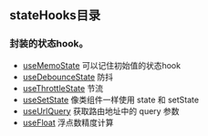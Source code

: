 
## stateHooks目录

###  封装的状态hook。
-  [useMemoState](/state-hooks/use-memo-state)  可以记住初始值的状态hook
-  [useDebounceState](/state-hooks/use-debounce-state)  防抖
-  [useThrottleState](/state-hooks/use-throttle-state)  节流
-  [useSetState](/state-hooks/use-set-state)  像类组件一样使用 state 和 setState
-  [useUrlQuery](/state-hooks/use-url-query?name=powerfulHooks&id=101123)  获取路由地址中的 query 参数
-  [useFloat](/state-hooks/use-float)  浮点数精度计算